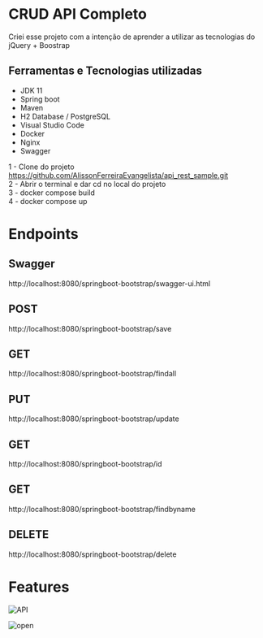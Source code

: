 # CRUD API Completo

Criei esse projeto com a intenção de aprender a utilizar as tecnologias do jQuery + Boostrap

## Ferramentas e Tecnologias utilizadas

 - JDK 11
 - Spring boot
 - Maven
 - H2 Database / PostgreSQL
 - Visual Studio Code
 - Docker
 - Nginx
 - Swagger
 


 1 - Clone do projeto https://github.com/AlissonFerreiraEvangelista/api_rest_sample.git
 <br>
 2 - Abrir o terminal e dar cd no local do projeto <br>
 3 - docker compose build <br>
 4 - docker compose up <br>
 
# Endpoints
## Swagger
http://localhost:8080/springboot-bootstrap/swagger-ui.html

## POST
http://localhost:8080/springboot-bootstrap/save

## GET
http://localhost:8080/springboot-bootstrap/findall

## PUT
http://localhost:8080/springboot-bootstrap/update

## GET
http://localhost:8080/springboot-bootstrap/id

## GET
http://localhost:8080/springboot-bootstrap/findbyname

## DELETE
http://localhost:8080/springboot-bootstrap/delete

# Features

![API](https://user-images.githubusercontent.com/82222646/207737422-6dc2f429-9305-4116-bb71-7bd78ca993c6.PNG)

![open](https://user-images.githubusercontent.com/82222646/208738589-94d90231-ef7a-4a7c-bf13-16e157845364.PNG)
